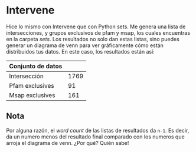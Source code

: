 # Intervene

Hice lo mismo con Intervene que con Python sets. Me genera una lista de intersecciones, y grupos exclusivos de pfam y msap, los cuales encuentras en la carpeta  _sets_. Los resultados no solo dan estas listas, sino puedes generar un diagrama de venn para ver gráficamente cómo están distribuidos tus datos. En este caso, los resultados están así:

| Conjunto de datos |      |
|-------------------|------|
| Intersección      | 1769 |
| Pfam exclusives   | 91   |
| Msap exclusives   | 161  |

## Nota
Por alguna razón, el _word count_ de las listas de resultados da `n-1`. Es decir, da un numero menos del resultado final comparado con los numeros que arroja el diagrama de venn. ¿Por qué? Quién sabe!
